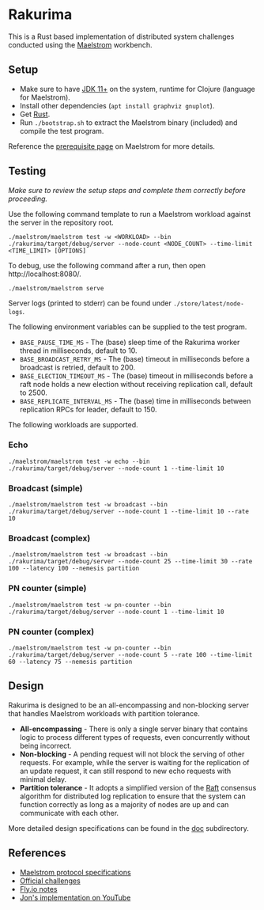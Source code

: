 # Rakurima

This is a Rust based implementation of distributed system challenges conducted using the [Maelstrom](https://github.com/jepsen-io/maelstrom/tree/main) workbench.

## Setup
* Make sure to have [JDK 11+](https://docs.aws.amazon.com/corretto/latest/corretto-17-ug/downloads-list.html) on the system, runtime for Clojure (language for Maelstrom).
* Install other dependencies (`apt install graphviz gnuplot`).
* Get [Rust](https://www.rust-lang.org/tools/install).
* Run `./bootstrap.sh` to extract the Maelstrom binary (included) and compile the test program.

Reference the [prerequisite page](https://github.com/jepsen-io/maelstrom/blob/main/doc/01-getting-ready/index.md#prerequisites) on Maelstrom for more details.

## Testing
*Make sure to review the setup steps and complete them correctly before proceeding.*

Use the following command template to run a Maelstrom workload against the server in the repository root.
```
./maelstrom/maelstrom test -w <WORKLOAD> --bin ./rakurima/target/debug/server --node-count <NODE_COUNT> --time-limit <TIME_LIMIT> [OPTIONS]
```

To debug, use the following command after a run, then open http://localhost:8080/.
```
./maelstrom/maelstrom serve
```
Server logs (printed to stderr) can be found under `./store/latest/node-logs`.

The following environment variables can be supplied to the test program.
* `BASE_PAUSE_TIME_MS` - The (base) sleep time of the Rakurima worker thread in milliseconds, default to 10.
* `BASE_BROADCAST_RETRY_MS` - The (base) timeout in milliseconds before a broadcast is retried, default to 200.
* `BASE_ELECTION_TIMEOUT_MS` - The (base) timeout in milliseconds before a raft node holds a new election without receiving replication call, default to 2500.
* `BASE_REPLICATE_INTERVAL_MS` - The (base) time in milliseconds between replication RPCs for leader, default to 150.

The following workloads are supported.

### Echo
```
./maelstrom/maelstrom test -w echo --bin ./rakurima/target/debug/server --node-count 1 --time-limit 10
```

### Broadcast (simple)
```
./maelstrom/maelstrom test -w broadcast --bin ./rakurima/target/debug/server --node-count 1 --time-limit 10 --rate 10
```

### Broadcast (complex)
```
./maelstrom/maelstrom test -w broadcast --bin ./rakurima/target/debug/server --node-count 25 --time-limit 30 --rate 100 --latency 100 --nemesis partition
```

### PN counter (simple)
```
./maelstrom/maelstrom test -w pn-counter --bin ./rakurima/target/debug/server --node-count 1 --time-limit 10
```

### PN counter (complex)
```
./maelstrom/maelstrom test -w pn-counter --bin ./rakurima/target/debug/server --node-count 5 --rate 100 --time-limit 60 --latency 75 --nemesis partition
```

## Design
Rakurima is designed to be an all-encompassing and non-blocking server that handles Maelstrom workloads with partition tolerance.
* **All-encompassing** - There is only a single server binary that contains logic to process different types of requests, even concurrently without being incorrect.
* **Non-blocking** - A pending request will not block the serving of other requests. For example, while the server is waiting for the replication of an update request, it can still respond to new echo requests with minimal delay.
* **Partition tolerance** - It adopts a simplified version of the [Raft](https://raft.github.io/raft.pdf) consensus algorithm for distributed log replication to ensure that the system can function correctly as long as a majority of nodes are up and can communicate with each other.

More detailed design specifications can be found in the [doc](https://github.com/Kairn/rakurima/tree/master/doc) subdirectory.

## References
* [Maelstrom protocol specifications](https://github.com/jepsen-io/maelstrom/blob/main/doc/protocol.md)
* [Official challenges](https://github.com/jepsen-io/maelstrom/tree/main/doc)
* [Fly.io notes](https://fly.io/dist-sys/1/)
* [Jon's implementation on YouTube](https://www.youtube.com/watch?v=gboGyccRVXI)
